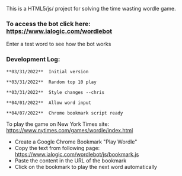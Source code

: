 This is a HTML5/js/ project for solving the time wasting wordle game.

### To access the bot click here: https://www.ialogic.com/wordlebot
  Enter a test word to see how the bot works
  
### Development Log:

    **03/31/2022**  Initial version
  
    **03/31/2022**  Random top 10 play

    **03/31/2022**  Style changes --chris

    **04/01/2022**  Allow word input

    **04/07/2022**  Chrome bookmark script ready

To play the game on New York Times site: https://www.nytimes.com/games/wordle/index.html

* Create a Google Chrome Bookmark "Play Wordle"
* Copy the text from following page: https://www.ialogic.com/wordlebot/js/bookmark.js
* Paste the content in the URL of the bookmark
* Click on the bookmark to play the next word automatically

    

